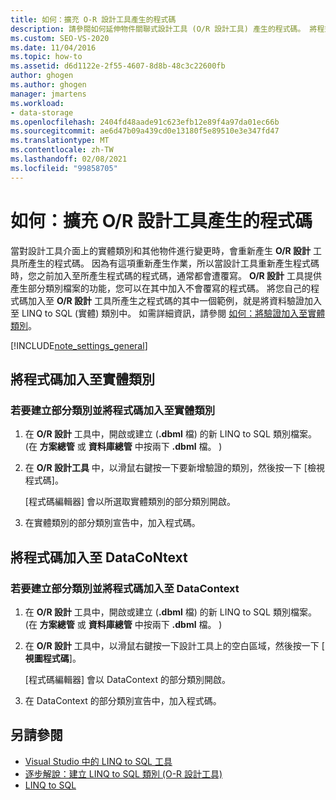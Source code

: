 ```yaml
---
title: 如何：擴充 O-R 設計工具產生的程式碼
description: 請參閱如何延伸物件關聯式設計工具 (O/R 設計工具) 產生的程式碼。 將程式碼加入至實體類別。 將程式碼加入至 DataCoNtext。
ms.custom: SEO-VS-2020
ms.date: 11/04/2016
ms.topic: how-to
ms.assetid: d6d1122e-2f55-4607-8d8b-48c3c22600fb
author: ghogen
ms.author: ghogen
manager: jmartens
ms.workload:
- data-storage
ms.openlocfilehash: 2404fd48aade91c623efb12e89f4a97da01ec66b
ms.sourcegitcommit: ae6d47b09a439cd0e13180f5e89510e3e347fd47
ms.translationtype: MT
ms.contentlocale: zh-TW
ms.lasthandoff: 02/08/2021
ms.locfileid: "99858705"
---
```

# <a name="how-to-extend-code-generated-by-the-or-designer"></a>如何：擴充 O/R 設計工具產生的程式碼
當對設計工具介面上的實體類別和其他物件進行變更時，會重新產生 **O/R 設計** 工具所產生的程式碼。 因為有這項重新產生作業，所以當設計工具重新產生程式碼時，您之前加入至所產生程式碼的程式碼，通常都會遭覆寫。 **O/R 設計** 工具提供產生部分類別檔案的功能，您可以在其中加入不會覆寫的程式碼。 將您自己的程式碼加入至 **O/R 設計** 工具所產生之程式碼的其中一個範例，就是將資料驗證加入至 LINQ to SQL (實體) 類別中。 如需詳細資訊，請參閱 [如何：將驗證加入至實體類別](../data-tools/how-to-add-validation-to-entity-classes.md)。

[!INCLUDE[note_settings_general](../data-tools/includes/note_settings_general_md.md)]

## <a name="add-code-to-an-entity-class"></a>將程式碼加入至實體類別

### <a name="to-create-a-partial-class-and-add-code-to-an-entity-class"></a>若要建立部分類別並將程式碼加入至實體類別

1. 在 **O/R 設計** 工具中，開啟或建立 (**.dbml** 檔) 的新 LINQ to SQL 類別檔案。  (在 **方案總管** 或 **資料庫總管** 中按兩下 **.dbml** 檔。 ) 

2. 在 **O/R 設計工具** 中，以滑鼠右鍵按一下要新增驗證的類別，然後按一下 [檢視程式碼]。

     [程式碼編輯器] 會以所選取實體類別的部分類別開啟。

3. 在實體類別的部分類別宣告中，加入程式碼。

## <a name="add-code-to-a-datacontext"></a>將程式碼加入至 DataCoNtext

### <a name="to-create-a-partial-class-and-add-code-to-a-datacontext"></a>若要建立部分類別並將程式碼加入至 DataContext

1. 在 **O/R 設計** 工具中，開啟或建立 (**.dbml** 檔) 的新 LINQ to SQL 類別檔案。  (在 **方案總管** 或 **資料庫總管** 中按兩下 **.dbml** 檔。 ) 

2. 在 **O/R 設計** 工具中，以滑鼠右鍵按一下設計工具上的空白區域，然後按一下 [ **視圖程式碼**]。

     [程式碼編輯器] 會以 DataContext 的部分類別開啟。

3. 在 DataContext 的部分類別宣告中，加入程式碼。

## <a name="see-also"></a>另請參閱

- [Visual Studio 中的 LINQ to SQL 工具](../data-tools/linq-to-sql-tools-in-visual-studio2.md)
- [逐步解說：建立 LINQ to SQL 類別 (O-R 設計工具)](how-to-create-linq-to-sql-classes-mapped-to-tables-and-views-o-r-designer.md)
- [LINQ to SQL](/dotnet/framework/data/adonet/sql/linq/index)
